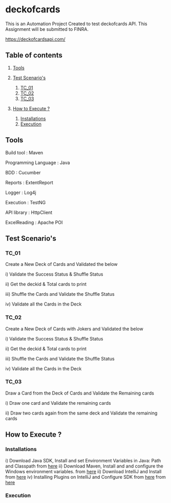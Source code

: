 # deckofcards

This is an Automation Project Created to test deckofcards API. This Assignment will be submitted to FINRA.

  https://deckofcardsapi.com/

## Table of contents

1. [Tools](#1)

2. [Test Scenario's](#2)
    1. [TC_01](#2-1)
    2. [TC_02](#2-2)
    3. [TC_03](#2-3)

3. [How to Execute ?](#3)
    1. [Installations](#3-1)
    2. [Execution](#3-21)



## <a name="1"></a>Tools

Build tool :            Maven

Programming Language :  Java

BDD                  :  Cucumber

Reports              : ExtentReport

Logger               : Log4j

Execution            :  TestNG

API library          :  HttpClient

ExcelReading         :  Apache POI



## <a name="2"></a> Test Scenario's

### <a name="2-1"></a>TC_01
Create a New Deck of Cards and Validated the below

i) Validate the Success Status & Shuffle Status

ii) Get the deckid & Total cards to print

iii) Shuffle the Cards and Validate the Shuffle Status

iv) Validate all the Cards in the Deck

### <a name="2-2"></a>TC_02
Create a New Deck of Cards with Jokers and Validated the below

i) Validate the Success Status & Shuffle Status

ii) Get the deckid & Total cards to print

iii) Shuffle the Cards and Validate the Shuffle Status

iv) Validate all the Cards in the Deck

### <a name="2-3"></a>TC_03
Draw a Card from the Deck of Cards and Validate the Remaining cards

i) Draw one card and Validate the remaining cards

ii) Draw two cards again from the same deck and Validate the remaining cards



## <a name="3"></a> How to Execute ?

### <a name="3-1"></a>Installations

i) Download Java SDK, Install and set Environment Variables in Java: Path and Classpath from [here](https://www.guru99.com/install-java.html)
ii) Download Maven, Install and and configure the Windows environment variables. from [here](https://mkyong.com/maven/how-to-install-maven-in-windows/)
ii) Download IntelliJ and Install from [here](https://java.tutorials24x7.com/blog/how-to-install-intellij-idea-for-java-on-windows)
iv) Installing Plugins on IntelliJ and Configure SDK 
from [here](https://www.jetbrains.com/help/idea/managing-plugins.html#plugin-dev)
from [here](https://www.jetbrains.com/help/idea/sdk.html#change-project-sdk)


### <a name="3-2"></a>Execution
 
  

